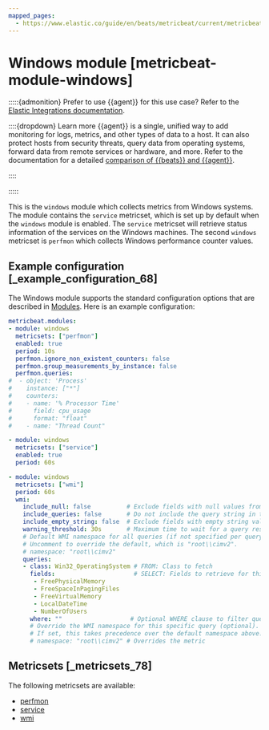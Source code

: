 ```yaml
---
mapped_pages:
  - https://www.elastic.co/guide/en/beats/metricbeat/current/metricbeat-module-windows.html
---
```


# Windows module [metricbeat-module-windows]

:::::{admonition} Prefer to use {{agent}} for this use case?
Refer to the [Elastic Integrations documentation](integration-docs://reference/windows/index.md).

::::{dropdown} Learn more
{{agent}} is a single, unified way to add monitoring for logs, metrics, and other types of data to a host. It can also protect hosts from security threats, query data from operating systems, forward data from remote services or hardware, and more. Refer to the documentation for a detailed [comparison of {{beats}} and {{agent}}](docs-content://reference/fleet/index.md).

::::


:::::


This is the `windows` module which collects metrics from Windows systems. The module contains the `service` metricset, which is set up by default when the `windows` module is enabled. The `service` metricset will retrieve status information of the services on the Windows machines. The second `windows` metricset is `perfmon` which collects Windows performance counter values.


## Example configuration [_example_configuration_68]

The Windows module supports the standard configuration options that are described in [Modules](/reference/metricbeat/configuration-metricbeat.md). Here is an example configuration:

```yaml
metricbeat.modules:
- module: windows
  metricsets: ["perfmon"]
  enabled: true
  period: 10s
  perfmon.ignore_non_existent_counters: false
  perfmon.group_measurements_by_instance: false
  perfmon.queries:
#  - object: 'Process'
#    instance: ["*"]
#    counters:
#    - name: '% Processor Time'
#      field: cpu_usage
#      format: "float"
#    - name: "Thread Count"

- module: windows
  metricsets: ["service"]
  enabled: true
  period: 60s

- module: windows
  metricsets: ["wmi"]
  period: 60s
  wmi:
    include_null: false          # Exclude fields with null values from the output
    include_queries: false       # Do not include the query string in the output
    include_empty_string: false  # Exclude fields with empty string values from the output
    warning_threshold: 30s       # Maximum time to wait for a query result before logging a warning (defaults to period)
    # Default WMI namespace for all queries (if not specified per query)
    # Uncomment to override the default, which is "root\\cimv2".
    # namespace: "root\\cimv2"
    queries:
    - class: Win32_OperatingSystem # FROM: Class to fetch
      fields:                      # SELECT: Fields to retrieve for this WMI class. Omit the setting to fetch all properties
       - FreePhysicalMemory
       - FreeSpaceInPagingFiles
       - FreeVirtualMemory
       - LocalDateTime
       - NumberOfUsers
      where: ""                   # Optional WHERE clause to filter query results
      # Override the WMI namespace for this specific query (optional).
      # If set, this takes precedence over the default namespace above.
      # namespace: "root\\cimv2" # Overrides the metric
```


## Metricsets [_metricsets_78]

The following metricsets are available:

* [perfmon](/reference/metricbeat/metricbeat-metricset-windows-perfmon.md)
* [service](/reference/metricbeat/metricbeat-metricset-windows-service.md)
* [wmi](/reference/metricbeat/metricbeat-metricset-windows-wmi.md)






